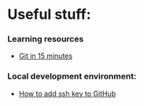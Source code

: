 # Useful stuff:

### Learning resources

 - [Git in 15 minutes](https://youtu.be/USjZcfj8yxE)

### Local development environment:

 - [How to add ssh key to GitHub](https://docs.github.com/en/authentication/connecting-to-github-with-ssh/adding-a-new-ssh-key-to-your-github-account)
